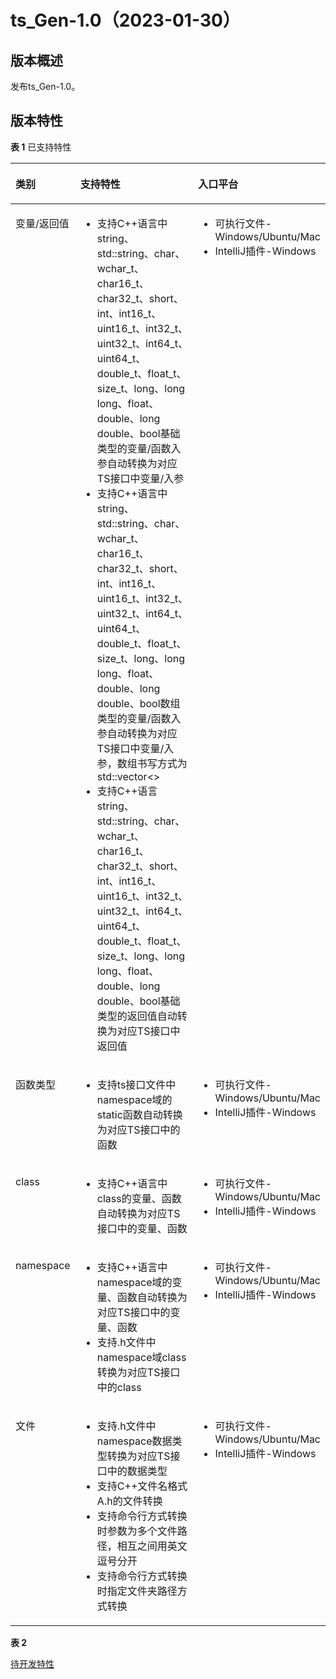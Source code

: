 # ts_Gen-1.0（2023-01-30）

## 版本概述<a name="section249611124916"></a>

发布ts_Gen-1.0。

## 版本特性<a name="section249611124917"></a>

**表 1**  已支持特性

<a name="table143385853320"></a>

<table><thead align="left"><tr id="row53375863312"><th class="cellrowborder" valign="top" width="15%" id="mcps1.2.3.1.1"><p id="p20331858193317"><a name="p20331858193317"></a><a name="p20331858193317"></a>类别</p>
</th>
<th class="cellrowborder" valign="top" width="60%" id="mcps1.2.3.1.2"><p id="p1133115820331"><a name="p1133115820331"></a><a name="p1133115820331"></a>支持特性</p>
</th>
<th class="cellrowborder" valign="top" width="25%" id="mcps1.2.3.1.3"><p id="p1133115820332"><a name="p1133115820332"></a><a name="p1133115820332"></a>入口平台</p>
</th>
</tr>
</thead>
<tbody><tr id="row333115812331"><td class="cellrowborder" valign="top" width="15%" headers="mcps1.2.3.1.1 "><p id="p2142111345714"><a name="p2142111345714"></a><a name="p2142111345714"></a>变量/返回值</p>
</td>
<td class="cellrowborder" valign="top" width="60%" headers="mcps1.2.3.1.2 "><a name="ul9264132010"></a><a name="ul9264132010"></a><ul id="ul9264132010"><li>支持C++语言中string、std::string、char、wchar_t、char16_t、char32_t、short、int、int16_t、uint16_t、int32_t、uint32_t、int64_t、uint64_t、double_t、float_t、size_t、long、long long、float、double、long double、bool基础类型的变量/函数入参自动转换为对应TS接口中变量/入参</li><li>支持C++语言中string、std::string、char、wchar_t、char16_t、char32_t、short、int、int16_t、uint16_t、int32_t、uint32_t、int64_t、uint64_t、double_t、float_t、size_t、long、long long、float、double、long double、bool数组类型的变量/函数入参自动转换为对应TS接口中变量/入参，数组书写方式为std::vector<></li><li>支持C++语言string、std::string、char、wchar_t、char16_t、char32_t、short、int、int16_t、uint16_t、int32_t、uint32_t、int64_t、uint64_t、double_t、float_t、size_t、long、long long、float、double、long double、bool基础类型的返回值自动转换为对应TS接口中返回值</li></ul>
</td>
<td class="cellrowborder" valign="top" width="25%" headers="mcps1.2.3.1.3 "><a name="ul9264132011"></a><a name="ul9264132011"></a><ul id="ul9264132011"><li>可执行文件-Windows/Ubuntu/Mac</li><li>IntelliJ插件-Windows</li></ul>
</td>
</tr>
<tr id="row334175803317"><td class="cellrowborder" valign="top" width="15%" headers="mcps1.2.3.1.1 "><p id="p382391145710"><a name="p382391145710"></a><a name="p382391145710"></a>函数类型</p>
</td>
<td class="cellrowborder" valign="top" width="60%" headers="mcps1.2.3.1.2 "><a name="ul334485413318"></a><a name="ul334485413318"></a><ul id="ul334485413318"><li>支持ts接口文件中namespace域的static函数自动转换为对应TS接口中的函数</li></ul>
</td>
<td class="cellrowborder" valign="top" width="25%" headers="mcps1.2.3.1.3 "><a name="ul9264132013"></a><a name="ul9264132013"></a><ul id="ul9264132013"><li>可执行文件-Windows/Ubuntu/Mac</li><li>IntelliJ插件-Windows</li></ul>
</td>
</tr>
<tr id="row834358143319"><td class="cellrowborder" valign="top" width="15%" headers="mcps1.2.3.1.1 "><p id="p1818191195713"><a name="p1818191195713"></a><a name="p1818191195713"></a>class</p>
</td>
<td class="cellrowborder" valign="top" width="60%" headers="mcps1.2.3.1.2 "><a name="ul4367144411512"></a><a name="ul4367144411512"></a><ul id="ul4367144411512"><li>支持C++语言中class的变量、函数自动转换为对应TS接口中的变量、函数</li></ul>
</td>
<td class="cellrowborder" valign="top" width="25%" headers="mcps1.2.3.1.3 "><a name="ul9264132015"></a><a name="ul9264132015"></a><ul id="ul9264132015"><li>可执行文件-Windows/Ubuntu/Mac</li><li>IntelliJ插件-Windows</li></ul>
</td>
</tr>
<tr id="row119944512385"><td class="cellrowborder" valign="top" width="15%" headers="mcps1.2.3.1.1 "><p id="p919862210573"><a name="p919862210573"></a><a name="p919862210573"></a>namespace</p>
</td>
<td class="cellrowborder" valign="top" width="60%" headers="mcps1.2.3.1.2 "><a name="ul12374158862"></a><a name="ul12374158862"></a><ul id="ul12374158862"><li>支持C++语言中namespace域的变量、函数自动转换为对应TS接口中的变量、函数</li><li>支持.h文件中namespace域class转换为对应TS接口中的class</li> </ul>
</td>
<td class="cellrowborder" valign="top" width="25%" headers="mcps1.2.3.1.3 "><a name="ul9264132017"></a><a name="ul9264132017"></a><ul id="ul9264132017"><li>可执行文件-Windows/Ubuntu/Mac</li><li>IntelliJ插件-Windows</li></ul>
</td>
</tr>
<tr id="row18711154213388"><td class="cellrowborder" valign="top" width="15%" headers="mcps1.2.3.1.1 "><p id="p111921822185713"><a name="p111921822185713"></a><a name="p111921822185713"></a>文件</p>
</td>
<td class="cellrowborder" valign="top" width="60%" headers="mcps1.2.3.1.2 "><a name="ul94024441879"></a><a name="ul94024441879"></a><ul id="ul94024441879"><li>支持.h文件中namespace数据类型转换为对应TS接口中的数据类型</li><li>支持C++文件名格式A.h的文件转换</li><li>支持命令行方式转换时参数为多个文件路径，相互之间用英文逗号分开</li><li>支持命令行方式转换时指定文件夹路径方式转换</li></ul>
</td>
<td class="cellrowborder" valign="top" width="25%" headers="mcps1.2.3.1.3 "><a name="ul9264132019"></a><a name="ul9264132019"></a><ul id="ul9264132019"><li>可执行文件-Windows/Ubuntu/Mac</li><li>IntelliJ插件-Windows</li></ul>
</td>
</tr>
</tbody>
</table>

**表 2** 

[待开发特性](https://gitee.com/openharmony/napi_generator/blob/master/docs/ts/ROADMAP_ZH.md)